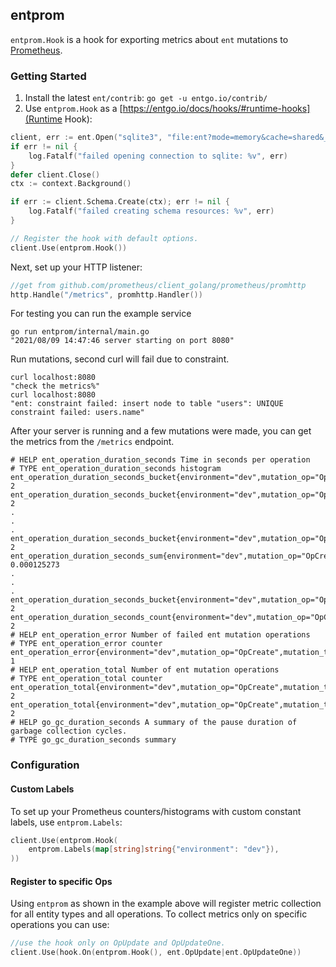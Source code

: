 ## entprom

`entprom.Hook` is a hook for exporting metrics about `ent` mutations to [Prometheus](https://prometheus.io).

### Getting Started

1. Install the latest `ent/contrib`:
   `go get -u entgo.io/contrib/`
2. Use `entprom.Hook` as a [https://entgo.io/docs/hooks/#runtime-hooks](Runtime Hook):
```go {2-5}
client, err := ent.Open("sqlite3", "file:ent?mode=memory&cache=shared&_fk=1")
if err != nil {
    log.Fatalf("failed opening connection to sqlite: %v", err)
}
defer client.Close()
ctx := context.Background()

if err := client.Schema.Create(ctx); err != nil {
    log.Fatalf("failed creating schema resources: %v", err)
}

// Register the hook with default options.
client.Use(entprom.Hook()) 
```

Next, set up your HTTP listener:
```go
//get from github.com/prometheus/client_golang/prometheus/promhttp
http.Handle("/metrics", promhttp.Handler())
```

For testing you can run the example service
```shell
go run entprom/internal/main.go
"2021/08/09 14:47:46 server starting on port 8080"
```
Run mutations, second curl will fail due to constraint.
```shell
curl localhost:8080
"check the metrics%"
curl localhost:8080
"ent: constraint failed: insert node to table "users": UNIQUE constraint failed: users.name"
```
After your server is running and a few mutations were made, you can get the metrics from the `/metrics` endpoint.
```shell
# HELP ent_operation_duration_seconds Time in seconds per operation
# TYPE ent_operation_duration_seconds histogram
ent_operation_duration_seconds_bucket{environment="dev",mutation_op="OpCreate",mutation_type="File",le="0.005"} 2
ent_operation_duration_seconds_bucket{environment="dev",mutation_op="OpCreate",mutation_type="File",le="0.01"} 2
.
.
.
ent_operation_duration_seconds_bucket{environment="dev",mutation_op="OpCreate",mutation_type="File",le="+Inf"} 2
ent_operation_duration_seconds_sum{environment="dev",mutation_op="OpCreate",mutation_type="File"} 0.000125273
.
.
.
ent_operation_duration_seconds_bucket{environment="dev",mutation_op="OpCreate",mutation_type="User",le="10"} 2
ent_operation_duration_seconds_count{environment="dev",mutation_op="OpCreate",mutation_type="User"} 2
# HELP ent_operation_error Number of failed ent mutation operations
# TYPE ent_operation_error counter
ent_operation_error{environment="dev",mutation_op="OpCreate",mutation_type="User"} 1
# HELP ent_operation_total Number of ent mutation operations
# TYPE ent_operation_total counter
ent_operation_total{environment="dev",mutation_op="OpCreate",mutation_type="File"} 2
ent_operation_total{environment="dev",mutation_op="OpCreate",mutation_type="User"} 2
# HELP go_gc_duration_seconds A summary of the pause duration of garbage collection cycles.
# TYPE go_gc_duration_seconds summary
```
### Configuration

#### Custom Labels

To set up your Prometheus counters/histograms with custom constant labels, use `entprom.Labels`:

```go
client.Use(entprom.Hook(
    entprom.Labels(map[string]string{"environment": "dev"}),
))
```

#### Register to specific Ops

Using `entprom` as shown in the example above will register metric collection for all entity types
and all operations. To collect metrics only on specific operations you can use:

```go
//use the hook only on OpUpdate and OpUpdateOne.
client.Use(hook.On(entprom.Hook(), ent.OpUpdate|ent.OpUpdateOne))
```